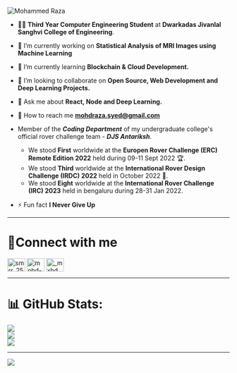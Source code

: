<!-- ![github-header-image (7)](https://user-images.githubusercontent.com/91888013/215090850-bf52493e-f320-4eff-9582-5523fc42a872.png) -->
![Mohammed Raza](https://user-images.githubusercontent.com/91888013/215143206-e75aca09-aabf-4c47-85fc-11adcbf6ce57.png)

- 👨🏻 **Third Year Computer Engineering Student** at **Dwarkadas Jivanlal Sanghvi College of Engineering**.

- 🔭 I’m currently working on **Statistical Analysis of MRI Images using Machine Learning**

- 🌱 I’m currently learning **Blockchain & Cloud Development.**

- 👯 I’m looking to collaborate on **Open Source, Web Development and Deep Learning Projects.**

- 💬 Ask me about **React, Node and Deep Learning.**

- 📩 How to reach me **mohdraza.syed@gmail.com**

- Member of the ***Coding Department*** of my undergraduate college's official rover challenge team - ***DJS Antariksh***. 
  - We stood **First** worldwide at the **Europen Rover Challenge (ERC) Remote Edition 2022** held during 09-11 Sept 2022 🏆.
  - We stood **Third** worldwide at the **International Rover Design Challenge (IRDC) 2022** held in October 2022 🏅.
  - We stood **Eight** worldwide at the **International Rover Challenge (IRC) 2023** held in bengaluru during 28-31 Jan 2022.

- ⚡ Fun fact **I Never Give Up**
---

# 📱Connect with me
<p align="left">
<a href="https://twitter.com/smrr_2511" target="blank"><img align="center" src="https://raw.githubusercontent.com/rahuldkjain/github-profile-readme-generator/master/src/images/icons/Social/twitter.svg" alt="smrr_2511" height="30" width="40" /></a>
<a href="https://linkedin.com/in/mohd-raza7110" target="blank"><img align="center" src="https://raw.githubusercontent.com/rahuldkjain/github-profile-readme-generator/master/src/images/icons/Social/linked-in-alt.svg" alt="mohd-raza7110" height="30" width="40" /></a>
<a href="https://instagram.com/_mxhd_raxa" target="blank"><img align="center" src="https://raw.githubusercontent.com/rahuldkjain/github-profile-readme-generator/master/src/images/icons/Social/instagram.svg" alt="_mxhd_raxa" height="30" width="40" /></a>
</p>

---

# 📊 GitHub Stats:
![](https://github-readme-stats.vercel.app/api?username=mohd-raza&theme=synthwave&hide_border=true&include_all_commits=true&count_private=true)<br/>
![](https://github-readme-streak-stats.herokuapp.com/?user=mohd-raza&theme=synthwave&hide_border=true)<br/>
![](https://github-readme-stats.vercel.app/api/top-langs/?username=mohd-raza&theme=synthwave&hide_border=true&include_all_commits=true&count_private=true&layout=compact)

---
[![](https://visitcount.itsvg.in/api?id=mohd-raza&icon=1&color=11)](https://visitcount.itsvg.in)


